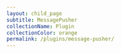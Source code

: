 ```yaml
---
layout: child_page
subtitle: MessagePusher
collectionName: Plugin
collectionColor: orange
permalink: /plugins/message-pusher/
---
```

